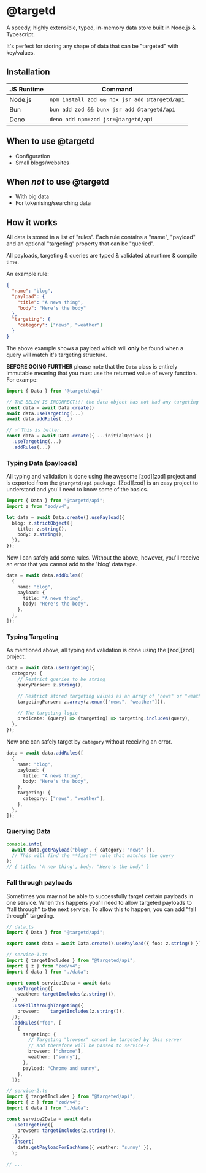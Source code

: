 # @targetd

A speedy, highly extensible, typed, in-memory data store built in Node.js &
Typescript.

It's perfect for storing any shape of data that can be "targeted" with
key/values.

## Installation

| JS Runtime | Command                                       |
| ---------- | --------------------------------------------- |
| Node.js    | `npm install zod && npx jsr add @targetd/api` |
| Bun        | `bun add zod && bunx jsr add @targetd/api`    |
| Deno       | `deno add npm:zod jsr:@targetd/api`           |

## When to use @targetd

- Configuration
- Small blogs/websites

## When _not_ to use @targetd

- With big data
- For tokenising/searching data

## How it works

All data is stored in a list of "rules". Each rule contains a "name", "payload"
and an optional "targeting" property that can be "queried".

All payloads, targeting & queries are typed & validated at runtime & compile
time.

An example rule:

```json
{
  "name": "blog",
  "payload": {
    "title": "A news thing",
    "body": "Here's the body"
  },
  "targeting": {
    "category": ["news", "weather"]
  }
}
```

The above example shows a payload which will **only** be found when a query will
match it's targeting structure.

**BEFORE GOING FURTHER** please note that the `Data` class is entirely immutable
meaning that you must use the returned value of every function. For exampe:

```typescript
import { Data } from '@targetd/api'

// THE BELOW IS INCORRECT!!! the data object has not had any targeting or rules added
const data = await Data.create()
await data.useTargeting(...)
await data.addRules(...)

// ✅ This is better.
const data = await Data.create({ ...initialOptions })
  .useTargeting(...)
  .addRules(...)
```

### Typing Data (payloads)

All typing and validation is done using the awesome [zod][zod] project and is
exported from the `@targetd/api` package. [Zod][zod] is an easy project to
understand and you'll need to know some of the basics.

```typescript
import { Data } from "@targetd/api";
import z from "zod/v4";

let data = await Data.create().usePayload({
  blog: z.strictObject({
    title: z.string(),
    body: z.string(),
  }),
});
```

Now I can safely add some rules. Without the above, however, you'll receive an
error that you cannot add to the 'blog' data type.

```typescript
data = await data.addRules([
  {
    name: "blog",
    payload: {
      title: "A news thing",
      body: "Here's the body",
    },
  },
]);
```

### Typing Targeting

As mentioned above, all typing and validation is done using the [zod][zod]
project.

```typescript
data = await data.useTargeting({
  category: {
    // Restrict queries to be string
    queryParser: z.string(),

    // Restrict stored targeting values as an array of "news" or "weather"
    targetingParser: z.array(z.enum(["news", "weather"])),

    // The targeting logic
    predicate: (query) => (targeting) => targeting.includes(query),
  },
});
```

Now one can safely target by `category` without receiving an error.

```typescript
data = await data.addRules([
  {
    name: "blog",
    payload: {
      title: "A news thing",
      body: "Here's the body",
    },
    targeting: {
      category: ["news", "weather"],
    },
  },
]);
```

### Querying Data

```typescript
console.info(
  await data.getPayload("blog", { category: "news" }),
  // This will find the **first** rule that matches the query
);
// { title: 'A new thing', body: "Here's the body" }
```

### Fall through payloads

Sometimes you may not be able to successfully target certain payloads in one
service. When this happens you'll need to allow targeted payloads to "fall
through" to the next service. To allow this to happen, you can add "fall
through" targeting.

```typescript
// data.ts
import { Data } from "@targetd/api";

export const data = await Data.create().usePayload({ foo: z.string() });
```

```typescript
// service-1.ts
import { targetIncludes } from "@targeted/api";
import { z } from "zod/v4";
import { data } from "./data";

export const service1Data = await data
  .useTargeting({
    weather: targetIncludes(z.string()),
  })
  .useFallthroughTargeting({
    browser:    targetIncludes(z.string()),
  });
  .addRules("foo", [
    {
      targeting: {
        // Targeting "browser" cannot be targeted by this server
        // and therefore will be passed to service-2
        browser: ["chrome"],
        weather: ["sunny"],
      },
      payload: "Chrome and sunny",
    },
  ]);
```

```typescript
// service-2.ts
import { targetIncludes } from "@targeted/api";
import { z } from "zod/v4";
import { data } from "./data";

const service2Data = await data
  .useTargeting({
    browser: targetIncludes(z.string()),
  });
  .insert(
    data.getPayloadForEachName({ weather: "sunny" }),
  );

// ...
```
